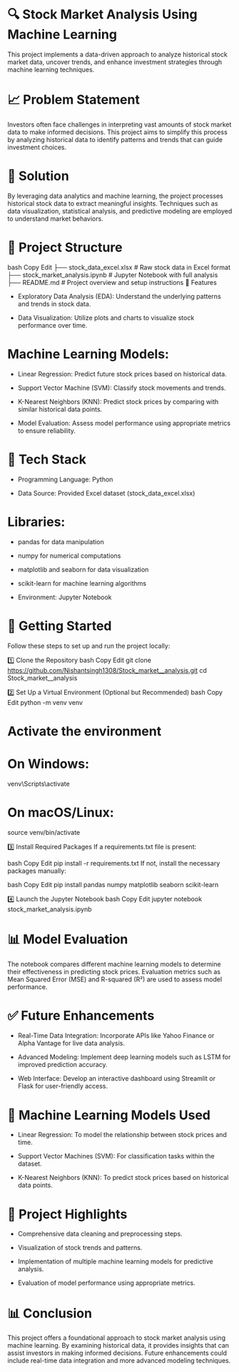 # 🔍 Stock Market Analysis Using Machine Learning

This project implements a data-driven approach to analyze historical stock market data, uncover trends, and enhance investment strategies through machine learning techniques.

# 📈 Problem Statement

Investors often face challenges in interpreting vast amounts of stock market data to make informed decisions. This project aims to simplify this process by analyzing historical data to identify patterns and trends that can guide investment choices.

# 🔧 Solution

By leveraging data analytics and machine learning, the project processes historical stock data to extract meaningful insights. Techniques such as data visualization, statistical analysis, and predictive modeling are employed to understand market behaviors.

# 📁 Project Structure
bash
Copy
Edit
├── stock_data_excel.xlsx             # Raw stock data in Excel format
├── stock_market_analysis.ipynb       # Jupyter Notebook with full analysis
├── README.md                         # Project overview and setup instructions
🔧 Features
 - Exploratory Data Analysis (EDA): Understand the underlying patterns and trends in stock data.

 - Data Visualization: Utilize plots and charts to visualize stock performance over time.

# Machine Learning Models:

 - Linear Regression: Predict future stock prices based on historical data.

 - Support Vector Machine (SVM): Classify stock movements and trends.

 - K-Nearest Neighbors (KNN): Predict stock prices by comparing with similar historical data points.

 - Model Evaluation: Assess model performance using appropriate metrics to ensure reliability.

# 🧰 Tech Stack

 - Programming Language: Python

 - Data Source: Provided Excel dataset (stock_data_excel.xlsx)

# Libraries:

 - pandas for data manipulation

 - numpy for numerical computations

 - matplotlib and seaborn for data visualization

 - scikit-learn for machine learning algorithms

 - Environment: Jupyter Notebook

# 🚀 Getting Started
Follow these steps to set up and run the project locally:

1️⃣ Clone the Repository
bash
Copy
Edit
git clone https://github.com/Nishantsingh1308/Stock_market__analysis.git
cd Stock_market__analysis

2️⃣ Set Up a Virtual Environment (Optional but Recommended)
bash
Copy
Edit
python -m venv venv
# Activate the environment
# On Windows:
venv\Scripts\activate
# On macOS/Linux:
source venv/bin/activate 

3️⃣ Install Required Packages
If a requirements.txt file is present:

bash
Copy
Edit
pip install -r requirements.txt
If not, install the necessary packages manually:

bash
Copy
Edit
pip install pandas numpy matplotlib seaborn scikit-learn

4️⃣ Launch the Jupyter Notebook
bash
Copy
Edit
jupyter notebook stock_market_analysis.ipynb

# 📊 Model Evaluation
The notebook compares different machine learning models to determine their effectiveness in predicting stock prices. Evaluation metrics such as Mean Squared Error (MSE) and R-squared (R²) are used to assess model performance.

# ✅ Future Enhancements
 - Real-Time Data Integration: Incorporate APIs like Yahoo Finance or Alpha Vantage for live data analysis.

 - Advanced Modeling: Implement deep learning models such as LSTM for improved prediction accuracy.

 - Web Interface: Develop an interactive dashboard using Streamlit or Flask for user-friendly access.

# 🔢 Machine Learning Models Used

 - Linear Regression: To model the relationship between stock prices and time.

 - Support Vector Machines (SVM): For classification tasks within the dataset.

 - K-Nearest Neighbors (KNN): To predict stock prices based on historical data points.

# 📂 Project Highlights

 - Comprehensive data cleaning and preprocessing steps.

 - Visualization of stock trends and patterns.

 - Implementation of multiple machine learning models for predictive analysis.

 - Evaluation of model performance using appropriate metrics.

# 📊 Conclusion

This project offers a foundational approach to stock market analysis using machine learning. By examining historical data, it provides insights that can assist investors in making informed decisions. Future enhancements could include real-time data integration and more advanced modeling techniques.
